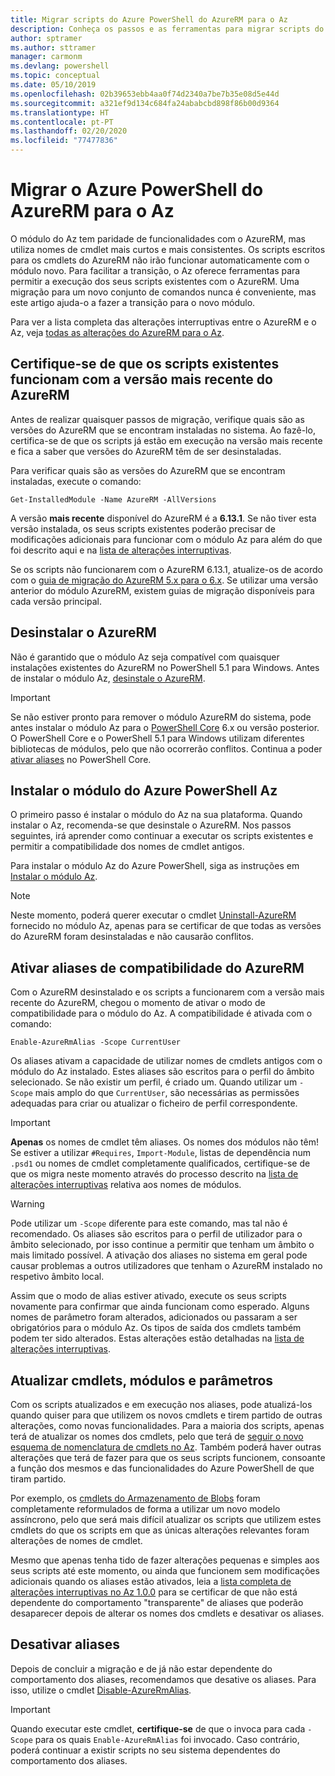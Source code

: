 ```yaml
---
title: Migrar scripts do Azure PowerShell do AzureRM para o Az
description: Conheça os passos e as ferramentas para migrar scripts do módulo do AzureRM para o novo módulo do Az.
author: sptramer
ms.author: sttramer
manager: carmonm
ms.devlang: powershell
ms.topic: conceptual
ms.date: 05/10/2019
ms.openlocfilehash: 02b39653ebb4aa0f74d2340a7be7b35e08d5e44d
ms.sourcegitcommit: a321ef9d134c684fa24ababcbd898f86b00d9364
ms.translationtype: HT
ms.contentlocale: pt-PT
ms.lasthandoff: 02/20/2020
ms.locfileid: "77477836"
---
```

# <a name="migrate-azure-powershell-from-azurerm-to-az"></a>Migrar o Azure PowerShell do AzureRM para o Az

O módulo do Az tem paridade de funcionalidades com o AzureRM, mas utiliza nomes de cmdlet mais curtos e mais consistentes.
Os scripts escritos para os cmdlets do AzureRM não irão funcionar automaticamente com o módulo novo. Para facilitar a transição, o Az oferece ferramentas para permitir a execução dos seus scripts existentes com o AzureRM. Uma migração para um novo conjunto de comandos nunca é conveniente, mas este artigo ajuda-o a fazer a transição para o novo módulo.

Para ver a lista completa das alterações interruptivas entre o AzureRM e o Az, veja [todas as alterações do AzureRM para o Az](migrate-az-1.0.0.md).

## <a name="ensure-existing-scripts-work-with-the-latest-azurerm-release"></a>Certifique-se de que os scripts existentes funcionam com a versão mais recente do AzureRM

Antes de realizar quaisquer passos de migração, verifique quais são as versões do AzureRM que se encontram instaladas no sistema. Ao fazê-lo, certifica-se de que os scripts já estão em execução na versão mais recente e fica a saber que versões do AzureRM têm de ser desinstaladas.

Para verificar quais são as versões do AzureRM que se encontram instaladas, execute o comando:

```powershell-interactive
Get-InstalledModule -Name AzureRM -AllVersions
```

A versão __mais recente__ disponível do AzureRM é a __6.13.1__. Se não tiver esta versão instalada, os seus scripts existentes poderão precisar de modificações adicionais para funcionar com o módulo Az para além do que foi descrito aqui e na [lista de alterações interruptivas](migrate-az-1.0.0.md).

Se os scripts não funcionarem com o AzureRM 6.13.1, atualize-os de acordo com o [guia de migração do AzureRM 5.x para o 6.x](/powershell/azure/azurerm/migration-guide.6.0.0).
Se utilizar uma versão anterior do módulo AzureRM, existem guias de migração disponíveis para cada versão principal.

## <a name="uninstall-azurerm"></a>Desinstalar o AzureRM

Não é garantido que o módulo Az seja compatível com quaisquer instalações existentes do AzureRM no PowerShell 5.1 para Windows. Antes de instalar o módulo Az, [desinstale o AzureRM](/powershell/azure/uninstall-az-ps#uninstall-the-azurerm-module).

> [!IMPORTANT]
>
> Se não estiver pronto para remover o módulo AzureRM do sistema, pode antes instalar o módulo Az para o [PowerShell Core](/powershell/scripting/install/installing-powershell-core-on-windows) 6.x ou versão posterior. O PowerShell Core e o PowerShell 5.1 para Windows utilizam diferentes bibliotecas de módulos, pelo que não ocorrerão conflitos. Continua a poder [ativar aliases](#enable-azurerm-compatibility-aliases) no PowerShell Core.

## <a name="install-the-azure-powershell-az-module"></a>Instalar o módulo do Azure PowerShell Az

O primeiro passo é instalar o módulo do Az na sua plataforma. Quando instalar o Az, recomenda-se que desinstale o AzureRM. Nos passos seguintes, irá aprender como continuar a executar os scripts existentes e permitir a compatibilidade dos nomes de cmdlet antigos.

Para instalar o módulo Az do Azure PowerShell, siga as instruções em [Instalar o módulo Az](install-az-ps.md).

> [!NOTE]
> Neste momento, poderá querer executar o cmdlet [Uninstall-AzureRM](/powershell/module/az.accounts/uninstall-azurerm) fornecido no módulo Az, apenas para se certificar de que todas as versões do AzureRM foram desinstaladas e não causarão conflitos.

## <a name="enable-azurerm-compatibility-aliases"></a>Ativar aliases de compatibilidade do AzureRM

Com o AzureRM desinstalado e os scripts a funcionarem com a versão mais recente do AzureRM, chegou o momento de ativar o modo de compatibilidade para o módulo do Az. A compatibilidade é ativada com o comando:

```powershell-interactive
Enable-AzureRmAlias -Scope CurrentUser
```

Os aliases ativam a capacidade de utilizar nomes de cmdlets antigos com o módulo do Az instalado. Estes aliases são escritos para o perfil do âmbito selecionado. Se não existir um perfil, é criado um.
Quando utilizar um `-Scope` mais amplo do que `CurrentUser`, são necessárias as permissões adequadas para criar ou atualizar o ficheiro de perfil correspondente.

> [!IMPORTANT]
> __Apenas__ os nomes de cmdlet têm aliases. Os nomes dos módulos não têm! Se estiver a utilizar `#Requires`, `Import-Module`, listas de dependência num `.psd1` ou nomes de cmdlet completamente qualificados, certifique-se de que os migra neste momento através do processo descrito na [lista de alterações interruptivas](migrate-az-1.0.0.md) relativa aos nomes de módulos.

> [!WARNING]
>
> Pode utilizar um `-Scope` diferente para este comando, mas tal não é recomendado. Os aliases são escritos para o perfil de utilizador para o âmbito selecionado, por isso continue a permitir que tenham um âmbito o mais limitado possível. A ativação dos aliases no sistema em geral pode causar problemas a outros utilizadores que tenham o AzureRM instalado no respetivo âmbito local.

Assim que o modo de alias estiver ativado, execute os seus scripts novamente para confirmar que ainda funcionam como esperado.
Alguns nomes de parâmetro foram alterados, adicionados ou passaram a ser obrigatórios para o módulo Az. Os tipos de saída dos cmdlets também podem ter sido alterados. Estas alterações estão detalhadas na [lista de alterações interruptivas](migrate-az-1.0.0.md).

## <a name="update-cmdlets-modules-and-parameters"></a>Atualizar cmdlets, módulos e parâmetros

Com os scripts atualizados e em execução nos aliases, pode atualizá-los quando quiser para que utilizem os novos cmdlets e tirem partido de outras alterações, como novas funcionalidades. Para a maioria dos scripts, apenas terá de atualizar os nomes dos cmdlets, pelo que terá de [seguir o novo esquema de nomenclatura de cmdlets no Az](migrate-az-1.0.0.md#cmdlet-noun-prefix-changes). Também poderá haver outras alterações que terá de fazer para que os seus scripts funcionem, consoante a função dos mesmos e das funcionalidades do Azure PowerShell de que tiram partido.

Por exemplo, os [cmdlets do Armazenamento de Blobs](migrate-az-1.0.0.md#azstorage-previously-azurestorage-and-azurermstorage) foram completamente reformulados de forma a utilizar um novo modelo assíncrono, pelo que será mais difícil atualizar os scripts que utilizem estes cmdlets do que os scripts em que as únicas alterações relevantes foram alterações de nomes de cmdlet.

Mesmo que apenas tenha tido de fazer alterações pequenas e simples aos seus scripts até este momento, ou ainda que funcionem sem modificações adicionais quando os aliases estão ativados, leia a [lista completa de alterações interruptivas no Az 1.0.0](migrate-az-1.0.0.md) para se certificar de que não está dependente do comportamento "transparente" de aliases que poderão desaparecer depois de alterar os nomes dos cmdlets e desativar os aliases.

## <a name="disable-aliases"></a>Desativar aliases

Depois de concluir a migração e de já não estar dependente do comportamento dos aliases, recomendamos que desative os aliases. Para isso, utilize o cmdlet [Disable-AzureRmAlias](/powershell/module/az.accounts/disable-azurermalias).

> [!IMPORTANT]
> Quando executar este cmdlet, __certifique-se__ de que o invoca para cada `-Scope` para os quais `Enable-AzureRmAlias` foi invocado. Caso contrário, poderá continuar a existir scripts no seu sistema dependentes do comportamento dos aliases.

